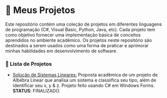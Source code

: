 # 🔗 Meus Projetos
Este repositório contém uma coleção de projetos em diferentes linguagens de programação (C#, Visual Basic, Python, Java, etc). Cada projeto tem como objetivo fornecer uma implementação básica de conceitos aprendidos no ambiente acadêmico. Os projetos neste repositório são destinados a serem usados como uma forma de praticar e aprimorar minhas habilidades em desenvolvimento de software.

<h3>🔗 Lista de Projetos </h3>

* [Solução de Sistemas Lineares:](https://github.com/gicypriano/projetos-dotnet/tree/main/solucao-sistemas-lineares/solucaodesistemas) Proposta acadêmica de um projeto de Albébra Linear que analisa um sistema e classiifica seu tipo, além de identificar seu x, y & z. Projeto feito usando C# em Windows Forms. **STATUS**: FINALIZADO.
